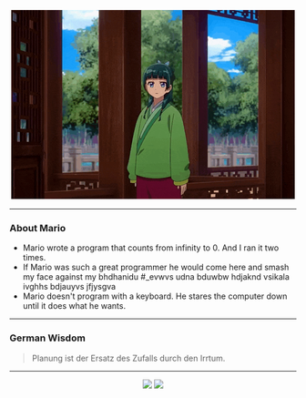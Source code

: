 <p align="center">
  <img src="assets/maomao.gif" />
</p>

---

### About Mario
- Mario wrote a program that counts from infinity to 0. And I ran it two times.
- If Mario was such a great programmer he would come here and smash my face against my bhdhanidu #_evwvs udna bduwbw hdjaknd vsikala ivghhs bdjauyvs jfjysgva
- Mario doesn't program with a keyboard. He stares the computer down until it does what he wants.

---

### German Wisdom
> Planung ist der Ersatz des Zufalls durch den Irrtum.

---

<p align="center">
  <a>
    <img height="180em" src="https://github-readme-stats-eight-theta.vercel.app/api?username=Torfkopp&show_icons=true&theme=dark&include_all_commits=true&count_private=true"/>
  </a>
  <a href="https://github.com/Torfkopp?tab=repositories">
    <img height="180em" src="https://github-readme-stats-eight-theta.vercel.app/api/top-langs/?username=torfkopp&layout=compact&theme=dark&langs_count=8&hide=java"/>
  </a>
</p>
